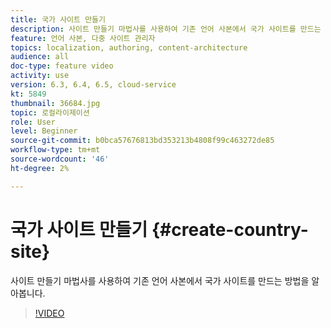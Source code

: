 ```yaml
---
title: 국가 사이트 만들기
description: 사이트 만들기 마법사를 사용하여 기존 언어 사본에서 국가 사이트를 만드는 방법을 알아봅니다.
feature: 언어 사본, 다중 사이트 관리자
topics: localization, authoring, content-architecture
audience: all
doc-type: feature video
activity: use
version: 6.3, 6.4, 6.5, cloud-service
kt: 5849
thumbnail: 36684.jpg
topic: 로컬라이제이션
role: User
level: Beginner
source-git-commit: b0bca57676813bd353213b4808f99c463272de85
workflow-type: tm+mt
source-wordcount: '46'
ht-degree: 2%

---
```



# 국가 사이트 만들기 {#create-country-site}

사이트 만들기 마법사를 사용하여 기존 언어 사본에서 국가 사이트를 만드는 방법을 알아봅니다.

>[!VIDEO](https://video.tv.adobe.com/v/36684?quality=12&learn=on)
